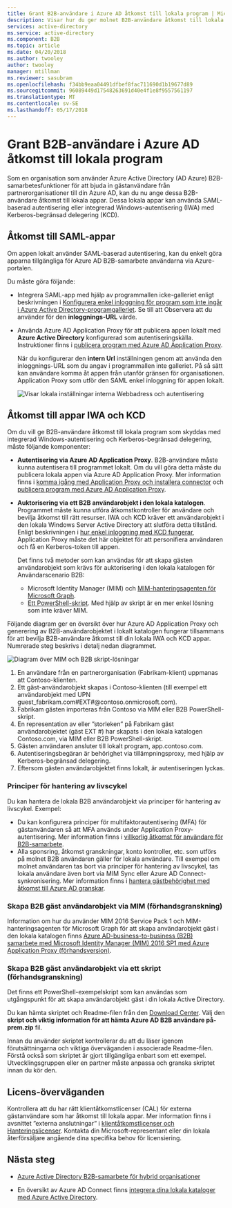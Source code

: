 ```yaml
---
title: Grant B2B-användare i Azure AD åtkomst till lokala program | Microsoft Docs
description: Visar hur du ger molnet B2B-användare åtkomst till lokala appar med Azure AD B2B-samarbete.
services: active-directory
ms.service: active-directory
ms.component: B2B
ms.topic: article
ms.date: 04/20/2018
ms.author: twooley
author: twooley
manager: mtillman
ms.reviewer: sasubram
ms.openlocfilehash: f34bb9eaa04491dfbef8fac711690d1b19677d89
ms.sourcegitcommit: 96089449d17548263691d40e4f1e8f9557561197
ms.translationtype: MT
ms.contentlocale: sv-SE
ms.lasthandoff: 05/17/2018
---
```

# <a name="grant-b2b-users-in-azure-ad-access-to-your-on-premises-applications"></a>Grant B2B-användare i Azure AD åtkomst till lokala program

Som en organisation som använder Azure Active Directory (AD Azure) B2B-samarbetesfunktioner för att bjuda in gästanvändare från partnerorganisationer till din Azure AD, kan du nu ange dessa B2B-användare åtkomst till lokala appar. Dessa lokala appar kan använda SAML-baserad autentisering eller integrerad Windows-autentisering (IWA) med Kerberos-begränsad delegering (KCD).

## <a name="access-to-saml-apps"></a>Åtkomst till SAML-appar

Om appen lokalt använder SAML-baserad autentisering, kan du enkelt göra apparna tillgängliga för Azure AD B2B-samarbete användarna via Azure-portalen.

Du måste göra följande:

- Integrera SAML-app med hjälp av programmallen icke-galleriet enligt beskrivningen i [Konfigurera enkel inloggning för program som inte ingår i Azure Active Directory-programgalleriet](../active-directory-saas-custom-apps.md). Se till att Observera att du använder för den **inloggnings-URL** värde.
-  Använda Azure AD Application Proxy för att publicera appen lokalt med **Azure Active Directory** konfigurerad som autentiseringskälla. Instruktioner finns i [publicera program med Azure AD Application Proxy](../manage-apps/application-proxy-publish-azure-portal.md). 

   När du konfigurerar den **intern Url** inställningen genom att använda den inloggnings-URL som du angav i programmallen inte galleriet. På så sätt kan användare komma åt appen från utanför gränsen för organisationen. Application Proxy som utför den SAML enkel inloggning för appen lokalt.
 
   ![Visar lokala inställningar interna Webbadress och autentisering](media/hybrid-cloud-to-on-premises/OnPremAppSettings.PNG)

## <a name="access-to-iwa-and-kcd-apps"></a>Åtkomst till appar IWA och KCD

Om du vill ge B2B-användare åtkomst till lokala program som skyddas med integrerad Windows-autentisering och Kerberos-begränsad delegering, måste följande komponenter:

- **Autentisering via Azure AD Application Proxy**. B2B-användare måste kunna autentisera till programmet lokalt. Om du vill göra detta måste du publicera lokala appen via Azure AD Application Proxy. Mer information finns i [komma igång med Application Proxy och installera connector](../manage-apps/application-proxy-enable.md) och [publicera program med Azure AD Application Proxy](../manage-apps/application-proxy-publish-azure-portal.md).
- **Auktorisering via ett B2B användarobjekt i den lokala katalogen**. Programmet måste kunna utföra åtkomstkontroller för användare och bevilja åtkomst till rätt resurser. IWA och KCD kräver ett användarobjekt i den lokala Windows Server Active Directory att slutföra detta tillstånd. Enligt beskrivningen i [hur enkel inloggning med KCD fungerar](../manage-apps/application-proxy-configure-single-sign-on-with-kcd.md#how-single-sign-on-with-kcd-works), Application Proxy måste det här objektet för att personifiera användaren och få en Kerberos-token till appen. 

   Det finns två metoder som kan användas för att skapa gästen användarobjekt som krävs för auktorisering i den lokala katalogen för Användarscenario B2B:

   - Microsoft Identity Manager (MIM) och [MIM-hanteringsagenten för Microsoft Graph](#create-b2b-guest-user-objects-through-mim-preview). 
   - [Ett PowerShell-skript](#create-b2b-guest-user-objects-through-a-script-preview). Med hjälp av skript är en mer enkel lösning som inte kräver MIM. 

Följande diagram ger en översikt över hur Azure AD Application Proxy och generering av B2B-användarobjektet i lokalt katalogen fungerar tillsammans för att bevilja B2B-användare åtkomst till din lokala IWA och KCD appar. Numrerade steg beskrivs i detalj nedan diagrammet.

![Diagram över MIM och B2B skript-lösningar](media/hybrid-cloud-to-on-premises/MIMScriptSolution.PNG)

1.  En användare från en partnerorganisation (Fabrikam-klient) uppmanas att Contoso-klienten.
2.  Ett gäst-användarobjekt skapas i Contoso-klienten (till exempel ett användarobjekt med UPN guest_fabrikam.com#EXT#@contoso.onmicrosoft.com).
3.  Fabrikam gästen importeras från Contoso via MIM eller B2B PowerShell-skript.
4.  En representation av eller ”storleken” på Fabrikam gäst användarobjektet (gäst EXT #) har skapats i den lokala katalogen Contoso.com, via MIM eller B2B PowerShell-skript.
5.  Gästen användaren ansluter till lokalt program, app.contoso.com.
6.  Autentiseringsbegäran är behörighet via tillämpningsproxy, med hjälp av Kerberos-begränsad delegering. 
7.  Eftersom gästen användarobjektet finns lokalt, är autentiseringen lyckas.

### <a name="lifecycle-management-policies"></a>Principer för hantering av livscykel

Du kan hantera de lokala B2B användarobjekt via principer för hantering av livscykel. Exempel:

- Du kan konfigurera principer för multifaktorautentisering (MFA) för gästanvändaren så att MFA används under Application Proxy-autentisering. Mer information finns i [villkorlig åtkomst för användare för B2B-samarbete](conditional-access.md).
- Alla sponsring, åtkomst granskningar, konto kontroller, etc. som utförs på molnet B2B användaren gäller för lokala användare. Till exempel om molnet användaren tas bort via principer för hantering av livscykel, tas lokala användare även bort via MIM Sync eller Azure AD Connect-synkronisering. Mer information finns i [hantera gästbehörighet med åtkomst till Azure AD granskar](../active-directory-azure-ad-controls-manage-guest-access-with-access-reviews.md).

### <a name="create-b2b-guest-user-objects-through-mim-preview"></a>Skapa B2B gäst användarobjekt via MIM (förhandsgranskning)

Information om hur du använder MIM 2016 Service Pack 1 och MIM-hanteringsagenten för Microsoft Graph för att skapa användarobjekt gäst i den lokala katalogen finns [Azure AD-business-to-business (B2B) samarbete med Microsoft Identity Manager (MIM) 2016 SP1 med Azure Application Proxy (förhandsversion)](https://docs.microsoft.com/microsoft-identity-manager/microsoft-identity-manager-2016-graph-b2b-scenario).

### <a name="create-b2b-guest-user-objects-through-a-script-preview"></a>Skapa B2B gäst användarobjekt via ett skript (förhandsgranskning)

Det finns ett PowerShell-exempelskript som kan användas som utgångspunkt för att skapa användarobjekt gäst i din lokala Active Directory.

Du kan hämta skriptet och Readme-filen från den [Download Center](https://www.microsoft.com/download/details.aspx?id=51495). Välj den **skript och viktig information för att hämta Azure AD B2B användare på-prem.zip** fil.

Innan du använder skriptet kontrollerar du att du läser igenom förutsättningarna och viktiga överväganden i associerade Readme-filen. Förstå också som skriptet är gjort tillgängliga enbart som ett exempel. Utvecklingsgruppen eller en partner måste anpassa och granska skriptet innan du kör den.

## <a name="license-considerations"></a>Licens-överväganden

Kontrollera att du har rätt klientåtkomstlicenser (CAL) för externa gästanvändare som har åtkomst till lokala appar. Mer information finns i avsnittet ”externa anslutningar” i [klientåtkomstlicenser och Hanteringslicenser](https://www.microsoft.com/en-us/licensing/product-licensing/client-access-license.aspx). Kontakta din Microsoft-representant eller din lokala återförsäljare angående dina specifika behov för licensiering.

## <a name="next-steps"></a>Nästa steg

- [Azure Active Directory B2B-samarbete för hybrid organisationer](hybrid-organizations.md)

- En översikt av Azure AD Connect finns [integrera dina lokala kataloger med Azure Active Directory](../connect/active-directory-aadconnect.md).

